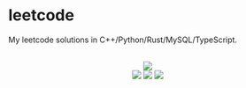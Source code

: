 # leetcode
My leetcode solutions in C++/Python/Rust/MySQL/TypeScript.

<div align="center">
<br/>
<img src="https://img.shields.io/badge/Solved-577/3150%20=%2018%25-blue.svg?style=flat-square" />
<br/>
<img src="https://img.shields.io/badge/Easy-247/794-5CB85D.svg?style=flat-square" />
<img src="https://img.shields.io/badge/Medium-253/1654-F0AE4E.svg?style=flat-square" />
<img src="https://img.shields.io/badge/Hard-77/702-D95450.svg?style=flat-square" />
</div>
